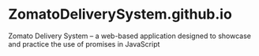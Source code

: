 # ZomatoDeliverySystem.github.io
Zomato Delivery System – a web-based application designed to showcase and practice the use of promises in JavaScript
